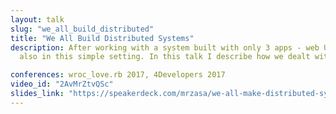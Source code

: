 ```yaml
---
layout: talk
slug: "we_all_build_distributed"
title: "We All Build Distributed Systems"
description: After working with a system built with only 3 apps - web UI, Android client and API backend I relalised that a lot of the problems inherent to distributed systems happen
  also in this simple setting. In this talk I describe how we dealt with offline mode, data synchronisation and error resolution

conferences: wroc_love.rb 2017, 4Developers 2017
video_id: "2AvMrZtvQSc"
slides_link: "https://speakerdeck.com/mrzasa/we-all-make-distributed-systems-wroc-love-dot-rb-2017"
---
```

